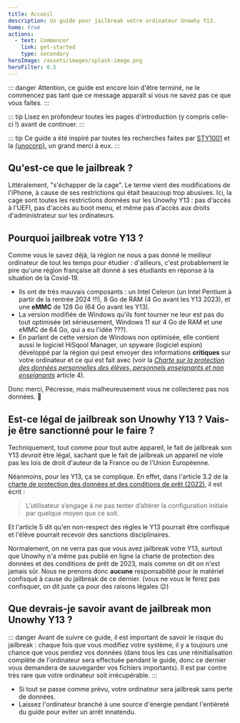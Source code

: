 ```yaml
---
title: Accueil
description: Un guide pour jailbreak votre ordinateur Unowhy Y13.
home: true
actions:
  - text: Commencer
    link: get-started
    type: secondary
heroImage: /assets/images/splash-image.png
heroFilter: 0.5
---
```


::: danger
Attention, ce guide est encore loin d'être terminé, ne le commencez pas tant que ce message apparaît si vous ne savez pas ce que vous faites.
:::

::: tip
Lisez en profondeur toutes les pages d'introduction (y compris celle-ci !) avant de continuer.
:::

::: tip
Ce guide a été inspiré par toutes les recherches faites par [STY1001](https://sty1001.com) et la [\{unocorp\}](https://discord.com/invite/dw3ZJ9u7WS), un grand merci à eux.
:::

## Qu'est-ce que le jailbreak ?

Littéralement, "s'échapper de la cage". Le terme vient des modifications de l'iPhone, à cause de ses restrictions qui était beaucoup trop abusives. Ici, la cage sont toutes les restrictions données sur les Unowhy Y13 : pas d'accès à l'UEFI, pas d'accès au boot menu, et même pas d'accès aux droits d'administrateur sur les ordinateurs.

## Pourquoi jailbreak votre Y13 ?

Comme vous le savez déjà, la région ne nous a pas donné le meilleur ordinateur de tout les temps pour étudier : d'ailleurs, c'est probablement le pire qu'une région française ait donné à ses étudiants en réponse à la situation de la Covid-19. 
- Ils ont de très mauvais composants : un Intel Celeron (un Intel Pentium à partir de la rentrée 2024 !!!), 8 Go de RAM (4 Go avant les Y13 2023), et une **eMMC** de 128 Go (64 Go avant les Y13). 
- La version modifiée de Windows qu'ils font tourner ne leur est pas du tout optimisée (et sérieusement, Windows 11 sur 4 Go de RAM et une eMMC de 64 Go, qui a eu l'idée ???). 
- En parlant de cette version de Windows non optimisée, elle contient aussi le logiciel HiSqool Manager, un spyware (logiciel espion) développé par la région qui peut envoyer des informations **critiques** sur votre ordinateur et ce qui est fait avec (voir la [*Charte sur la protection des données personnelles des élèves, personnels enseignants et non enseignants*](https://iledefrance-unowhy.com/charte-donnees/) article 4).

Donc merci, Pécresse, mais malheureusement vous ne collecterez pas nos données. 🤡

## Est-ce légal de jailbreak son Unowhy Y13 ? Vais-je être sanctionné pour le faire ?

Techniquement, tout comme pour tout autre appareil, le fait de jailbreak son Y13 *devrait* être légal, sachant que le fait de jailbreak un appareil ne viole pas les lois de droit d'auteur de la France ou de l'Union Européenne.

Néanmoins, pour les Y13, ça se complique. En effet, dans l'article 3.2 de la [charte de protection des données et des conditions de prêt (2022)](https://assistanceidf.zendesk.com/hc/fr/article_attachments/8316254186396), il est écrit : 

> L’utilisateur s’engage à ne pas tenter d’altérer la configuration initiale par quelque moyen que ce soit.

Et l'article 5 dit qu'en non-respect des règles le Y13 pourrait être confisqué et l'élève pourrait recevoir des sanctions disciplinaires.

Normalement, on ne verra pas que vous avez jailbreak votre Y13, surtout que Unowhy n'a même pas publié en ligne la charte de protection des données et des conditions de prêt de 2023, mais comme on dit on n'est jamais sûr.
Nous ne prenons donc **aucune** responsabilité pour le matériel confisqué à cause du jailbreak de ce dernier. (vous ne vous le ferez pas confisquer, on dit juste ça pour des raisons légales 😉)

## Que devrais-je savoir avant de jailbreak mon Unowhy Y13 ?

::: danger
Avant de suivre ce guide, il est important de savoir le risque du jailbreak : chaque fois que vous modifiez votre système, il y a toujours une chance que vous perdiez vos données (dans tous les cas une réinitialisation complète de l'ordinateur sera effectuée pendant le guide, donc ce dernier vous demandera de sauvegarder vos fichiers importants). Il est par contre très rare que votre ordinateur soit irrécupérable.
:::

- Si tout se passe comme prévu, votre ordinateur sera jailbreak sans perte de données.
- Laissez l'ordinateur branché à une source d'énergie pendant l'entièreté du guide pour eviter un arrêt innatendu.